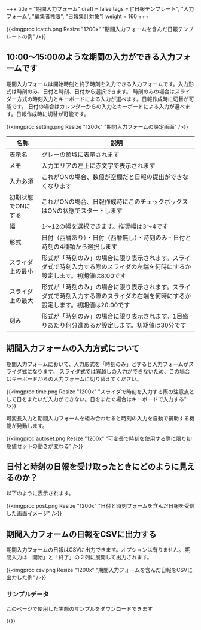 +++
title = "期間入力フォーム"
draft = false
tags = ["日報テンプレート", "入力フォーム", "編集者権限", "日報集計対象"]
weight = 160
+++

{{<imgproc icatch.png Resize "1200x" "期間入力フォームを含んだ日報テンプレートの例" />}}

## 10:00〜15:00のような期間の入力ができる入力フォームです

期間入力フォームは開始時刻と終了時刻を入力できる入力フォームです。入力形式は時刻のみ、日付と時刻、日付から選択できます。
時刻のみの場合はスライダー方式の時刻入力とキーボードによる入力が選べます。日報作成時に切替が可能です。
日付の場合はカレンダーからの入力とキーボードによる入力が選べます。日報作成時に切替が可能です。

{{<imgproc setting.png Resize "1200x" "期間入力フォームの設定画面" />}}

|名称|説明|
|---|---|
|表示名|グレーの領域に表示されます|
|メモ|入力エリアの左上に赤文字で表示されます|
|入力必須|これがONの場合、数値が空欄だと日報の提出ができなくなります|
|初期状態でONにする|これがONの場合、日報作成時にこのチェックボックスはONの状態でスタートします|
|幅|1〜12の幅を選択できます。推奨幅は3〜4です|
|形式|日付（西暦あり）・日付（西暦無し）・時刻のみ・日付と時刻の4種類から選択します|
|スライダ上の最小|形式が「時刻のみ」の場合に限り表示されます。スライダ式で時刻入力する際のスライダの左端を何時にするか設定します。初期値は8:00です|
|スライダ上の最大|形式が「時刻のみ」の場合に限り表示されます。スライダ式で時刻入力する際のスライダの右端を何時にするか設定します。初期値は20:00です|
|刻み|形式が「時刻のみ」の場合に限り表示されます。1目盛りあたり何分進めるか設定します。初期値は30分です|

## 期間入力フォームの入力方式について

期間入力フォームにおいて、入力形式を「時刻のみ」とすると入力フォームがスライダ式になります。
スライダ式では宵越しの入力ができないため、この場合はキーボードからの入力フォームに切り替えてください。

{{<imgproc time.png Resize "1200x" "スライダで時刻を入力する際の注意点として日をまたいだ入力ができない。日をまたぐ場合はキーボードで入力する" />}}

可変長入力と期間入力フォームを組み合わせると時刻の入力を自動で補助する機能が発動します。

{{<imgproc autoset.png Resize "1200x" "可変長で時刻を使用する際に限り初期値セットの動きが変わる" />}}

## 日付と時刻の日報を受け取ったときにどのように見えるのか？

以下のように表示されます。

{{<imgproc post.png Resize "1200x" "日付と時刻フォームを含んだ日報を受信した画面イメージ" />}}

## 期間入力フォームの日報をCSVに出力する

期間入力フォームの日報はCSVに出力できます。オプションは有りません。
期間入力は「開始」と「終了」の２列に展開して出力されます。

{{<imgproc csv.png Resize "1200x" "期間入力フォームを含んだ日報をCSVに出力した例" />}}

### サンプルデータ

このページで使用した実際のサンプルをダウンロードできます

{{<attachments style="orange" />}}
